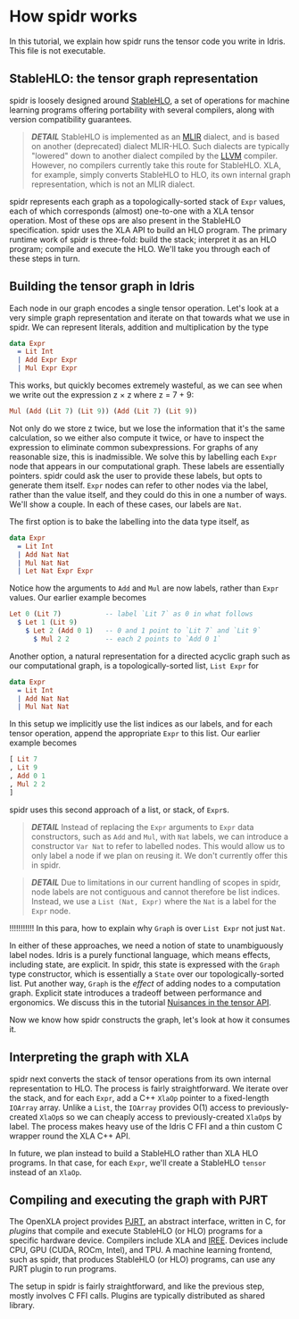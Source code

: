 <!--
Copyright 2023 Joel Berkeley

Licensed under the Apache License, Version 2.0 (the "License");
you may not use this file except in compliance with the License.
You may obtain a copy of the License at

    http://www.apache.org/licenses/LICENSE-2.0

Unless required by applicable law or agreed to in writing, software
distributed under the License is distributed on an "AS IS" BASIS,
WITHOUT WARRANTIES OR CONDITIONS OF ANY KIND, either express or implied.
See the License for the specific language governing permissions and
limitations under the License.
-->
# How spidr works

In this tutorial, we explain how spidr runs the tensor code you write in Idris. This file is not executable.

## StableHLO: the tensor graph representation

spidr is loosely designed around [StableHLO](https://openxla.org/stablehlo), a set of operations for machine learning programs offering portability with several compilers, along with version compatibility guarantees.

> *__DETAIL__* StableHLO is implemented as an [MLIR](https://mlir.llvm.org/) dialect, and is based on another (deprecated) dialect MLIR-HLO. Such dialects are typically "lowered" down to another dialect compiled by the [LLVM](https://llvm.org/) compiler. However, no compilers currently take this route for StableHLO. XLA, for example, simply converts StableHLO to HLO, its own internal graph representation, which is not an MLIR dialect.

spidr represents each graph as a topologically-sorted stack of `Expr` values, each of which corresponds (almost) one-to-one with a XLA tensor operation. Most of these ops are also present in the StableHLO specification. spidr uses the XLA API to build an HLO program. The primary runtime work of spidr is three-fold: build the stack; interpret it as an HLO program; compile and execute the HLO. We'll take you through each of these steps in turn.

## Building the tensor graph in Idris

Each node in our graph encodes a single tensor operation. Let's look at a very simple graph representation and iterate on that towards what we use in spidr. We can represent literals, addition and multiplication by the type
```idris
data Expr
  = Lit Int
  | Add Expr Expr
  | Mul Expr Expr
````
This works, but quickly becomes extremely wasteful, as we can see when we write out the expression z &times; z where z = 7 + 9:
```idris
Mul (Add (Lit 7) (Lit 9)) (Add (Lit 7) (Lit 9))
```
Not only do we store z twice, but we lose the information that it's the same calculation, so we either also compute it twice, or have to inspect the expression to eliminate common subexpressions. For graphs of any reasonable size, this is inadmissible. We solve this by labelling each `Expr` node that appears in our computational graph. These labels are essentially pointers. spidr could ask the user to provide these labels, but opts to generate them itself.
 `Expr` nodes can refer to other nodes via the label, rather than the value itself, and they could do this in one a number of ways. We'll show a couple. In each of these cases, our labels are `Nat`.

The first option is to bake the labelling into the data type itself, as
```idris
data Expr
  = Lit Int
  | Add Nat Nat
  | Mul Nat Nat
  | Let Nat Expr Expr
```
Notice how the arguments to `Add` and `Mul` are now labels, rather than `Expr` values. Our earlier example becomes
```idris
Let 0 (Lit 7)           -- label `Lit 7` as 0 in what follows
  $ Let 1 (Lit 9)
    $ Let 2 (Add 0 1)   -- 0 and 1 point to `Lit 7` and `Lit 9`
      $ Mul 2 2         -- each 2 points to `Add 0 1`
```
Another option, a natural representation for a directed acyclic graph such as our computational graph, is a topologically-sorted list, `List Expr` for
```idris
data Expr
  = Lit Int
  | Add Nat Nat
  | Mul Nat Nat
```
In this setup we implicitly use the list indices as our labels, and for each tensor operation, append the appropriate `Expr` to this list. Our earlier example becomes
```idris
[ Lit 7
, Lit 9
, Add 0 1
, Mul 2 2 
]
```
spidr uses this second approach of a list, or stack, of `Expr`s.

> *__DETAIL__* Instead of replacing the `Expr` arguments to `Expr` data constructors, such as `Add` and `Mul`, with `Nat` labels, we can introduce a constructor `Var Nat` to refer to labelled nodes. This would allow us to only label a node if we plan on reusing it. We don't currently offer this in spidr.

> *__DETAIL__* Due to limitations in our current handling of scopes in spidr, node labels are not contiguous and cannot therefore be list indices. Instead, we use a `List (Nat, Expr)` where the `Nat` is a label for the `Expr` node.

!!!!!!!!!!! In this para, how to explain why `Graph` is over `List Expr` not just `Nat`.

 In either of these approaches, we need a notion of state to unambiguously label nodes. Idris is a purely functional language, which means effects, including state, are explicit. In spidr, this state is expressed with the `Graph` type constructor, which is essentially a `State` over our topologically-sorted list. Put another way, `Graph` is the _effect_ of adding nodes to a computation graph. Explicit state introduces a tradeoff between performance and ergonomics. We discuss this in the tutorial [Nuisances in the tensor API](Nuisances.md).

Now we know how spidr constructs the graph, let's look at how it consumes it.

## Interpreting the graph with XLA

spidr next converts the stack of tensor operations from its own internal representation to HLO. The process is fairly straightforward. We iterate over the stack, and for each `Expr`, add a C++ `XlaOp` pointer to a fixed-length `IOArray` array. Unlike a `List`, the `IOArray` provides O(1) access to previously-created `XlaOp`s so we can cheaply access to previously-created `XlaOp`s by label. The process makes heavy use of the Idris C FFI and a thin custom C wrapper round the XLA C++ API.

In future, we plan instead to build a StableHLO rather than XLA HLO programs. In that case, for each `Expr`, we'll create a StableHLO `tensor` instead of an `XlaOp`.

## Compiling and executing the graph with PJRT

The OpenXLA project provides [PJRT](https://openxla.org/xla/pjrt_integration), an abstract interface, written in C, for _plugins_ that compile and execute StableHLO (or HLO) programs for a specific hardware device. Compilers include XLA and [IREE](https://iree.dev/). Devices include CPU, GPU (CUDA, ROCm, Intel), and TPU. A machine learning frontend, such as spidr, that produces StableHLO (or HLO) programs, can use any PJRT plugin to run programs.

The setup in spidr is fairly straightforward, and like the previous step, mostly involves C FFI calls. Plugins are typically distributed as shared library.
